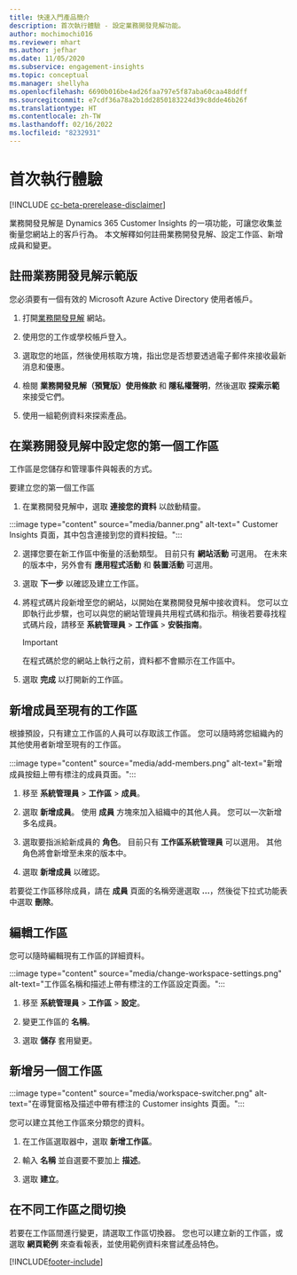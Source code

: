 ```yaml
---
title: 快速入門產品簡介
description: 首次執行體驗 - 設定業務開發見解功能。
author: mochimochi016
ms.reviewer: mhart
ms.author: jefhar
ms.date: 11/05/2020
ms.subservice: engagement-insights
ms.topic: conceptual
ms.manager: shellyha
ms.openlocfilehash: 6690b016be4ad26faa797e5f87aba60caa48ddff
ms.sourcegitcommit: e7cdf36a78a2b1dd2850183224d39c8dde46b26f
ms.translationtype: HT
ms.contentlocale: zh-TW
ms.lasthandoff: 02/16/2022
ms.locfileid: "8232931"
---
```

# <a name="first-run-experience"></a>首次執行體驗

[!INCLUDE [cc-beta-prerelease-disclaimer](includes/cc-beta-prerelease-disclaimer.md)]

業務開發見解是 Dynamics 365 Customer Insights 的一項功能，可讓您收集並衡量您網站上的客戶行為。 本文解釋如何註冊業務開發見解、設定工作區、新增成員和變更。

## <a name="sign-up-for-a-demo-of-engagement-insights"></a>註冊業務開發見解示範版

您必須要有一個有效的 Microsoft Azure Active Directory 使用者帳戶。 

1. 打開[業務開發見解](https://home.ci.ai.dynamics.com/app/engagement-insights) 網站。 

1. 使用您的工作或學校帳戶登入。

1. 選取您的地區，然後使用核取方塊，指出您是否想要透過電子郵件來接收最新消息和優惠。

1. 檢閱 **業務開發見解（預覽版）使用條款** 和 **隱私權聲明**，然後選取 **探索示範** 來接受它們。

1. 使用一組範例資料來探索產品。 

## <a name="set-up-your-first-workspace-in-engagement-insights"></a>在業務開發見解中設定您的第一個工作區

工作區是您儲存和管理事件與報表的方式。

要建立您的第一個工作區

1. 在業務開發見解中，選取 **連接您的資料** 以啟動精靈。 

:::image type="content" source="media/banner.png" alt-text=" Customer Insights 頁面，其中包含連接到您的資料按鈕。":::

2. 選擇您要在新工作區中衡量的活動類型。 目前只有 **網站活動** 可選用。 在未來的版本中，另外會有 **應用程式活動** 和 **裝置活動** 可選用。

1. 選取 **下一步** 以確認及建立工作區。

1. 將程式碼片段新增至您的網站，以開始在業務開發見解中接收資料。 您可以立即執行此步驟，也可以與您的網站管理員共用程式碼和指示。稍後若要尋找程式碼片段，請移至 **系統管理員** > **工作區** > **安裝指南**。

   > [!IMPORTANT]
   > 在程式碼於您的網站上執行之前，資料都不會顯示在工作區中。

1. 選取 **完成** 以打開新的工作區。 

## <a name="add-members-to-an-existing-workspace"></a>新增成員至現有的工作區

根據預設，只有建立工作區的人員可以存取該工作區。 您可以隨時將您組織內的其他使用者新增至現有的工作區。

:::image type="content" source="media/add-members.png" alt-text="新增成員按鈕上帶有標注的成員頁面。":::

1. 移至 **系統管理員** > **工作區** > **成員**。

2. 選取 **新增成員**。 使用 **成員** 方塊來加入組織中的其他人員。 您可以一次新增多名成員。

3. 選取要指派給新成員的 **角色**。 目前只有 **工作區系統管理員** 可以選用。 其他角色將會新增至未來的版本中。

4. 選取 **新增成員** 以確認。

若要從工作區移除成員，請在 **成員** 頁面的名稱旁邊選取 **...**，然後從下拉式功能表中選取 **刪除**。

## <a name="edit-a-workspace"></a>編輯工作區

您可以隨時編輯現有工作區的詳細資料。

:::image type="content" source="media/change-workspace-settings.png" alt-text="工作區名稱和描述上帶有標注的工作區設定頁面。":::

1. 移至 **系統管理員** > **工作區** > **設定**。

1. 變更工作區的 **名稱**。

1. 選取 **儲存** 套用變更。

## <a name="add-another-new-workspace"></a>新增另一個工作區

:::image type="content" source="media/workspace-switcher.png" alt-text="在導覽窗格及描述中帶有標注的 Customer insights 頁面。":::

您可以建立其他工作區來分類您的資料。

1. 在工作區選取器中，選取 **新增工作區**。

1. 輸入 **名稱** 並自選要不要加上 **描述**。

1. 選取 **建立**。

## <a name="switch-between-workspaces"></a>在不同工作區之間切換

若要在工作區間進行變更，請選取工作區切換器。 您也可以建立新的工作區，或選取 **網頁範例** 來查看報表，並使用範例資料來嘗試產品特色。 



[!INCLUDE[footer-include](../includes/footer-banner.md)]